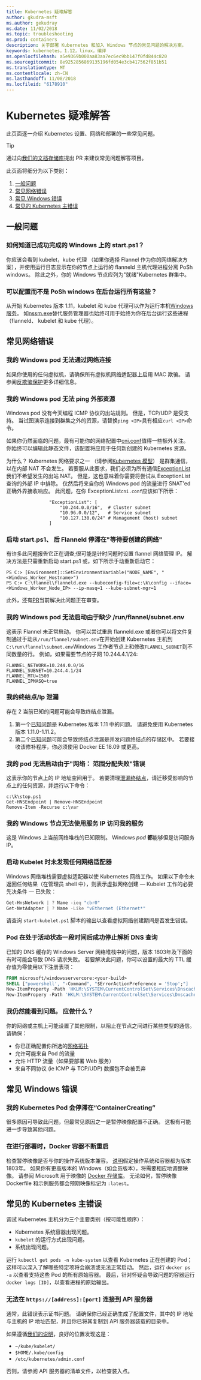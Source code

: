 ```yaml
---
title: Kubernetes 疑难解答
author: gkudra-msft
ms.author: gekudray
ms.date: 11/02/2018
ms.topic: troubleshooting
ms.prod: containers
description: 关于部署 Kubernetes 和加入 Windows 节点的常见问题的解决方案。
keywords: kubernetes，1.12，linux，编译
ms.openlocfilehash: a5e9369b000aa83aa7ec6ec9bb147f0fd844c820
ms.sourcegitcommit: 8e9252856869135196fd054e3cb417562f851b51
ms.translationtype: MT
ms.contentlocale: zh-CN
ms.lasthandoff: 11/08/2018
ms.locfileid: "6178910"
---
```

# <a name="troubleshooting-kubernetes"></a>Kubernetes 疑难解答 #
此页面逐一介绍 Kubernetes 设置、网络和部署的一些常见问题。

> [!tip]
> 通过向[我们的文档存储库](https://github.com/MicrosoftDocs/Virtualization-Documentation/)提出 PR 来建议常见问题解答项目。

此页面将细分为以下类别：
1. [一般问题](#general-questions)
2. [常见网络错误](#common-networking-errors)
3. [常见 Windows 错误](#common-windows-errors)
4. [常见的 Kubernetes 主错误](#common-kubernetes-master-errors)

## <a name="general-questions"></a>一般问题 ##

### <a name="how-do-i-know-startps1-on-windows-completed-successfully"></a>如何知道已成功完成的 Windows 上的 start.ps1？ ###
你应该会看到 kubelet，kube 代理 （如果你选择 Flannel 作为你的网络解决方案），并使用运行日志显示在你的节点上运行的 flanneld 主机代理进程分离 PoSh windows。 除此之外，你的 Windows 节点应列为"就绪"Kubernetes 群集中。

### <a name="can-i-configure-to-run-all-of-this-in-the-background-instead-of-posh-windows"></a>可以配置而不是 PoSh windows 在后台运行所有这些？ ###
从开始 Kubernetes 版本 1.11，kubelet 和 kube 代理可以作为运行本机[Windows 服务](https://kubernetes.io/docs/getting-started-guides/windows/#kubelet-and-kube-proxy-can-now-run-as-windows-services)。 如[nssm.exe](https://nssm.cc/)替代服务管理器也始终可用于始终为你在后台运行这些进程 （flanneld、 kubelet 和 kube 代理）。


## <a name="common-networking-errors"></a>常见网络错误 ##

### <a name="my-windows-pods-do-not-have-network-connectivity"></a>我的 Windows pod 无法通过网络连接 ###
如果你使用的任何虚拟机，请确保所有虚拟机网络适配器上启用 MAC 欺骗。 请参阅[反欺骗保护](./getting-started-kubernetes-windows.md#disable-anti-spoofing-protection)更多详细信息。


### <a name="my-windows-pods-cannot-ping-external-resources"></a>我的 Windows pod 无法 ping 外部资源 ###
Windows pod 没有今天编程 ICMP 协议的出站规则。 但是，TCP/UDP 是受支持。 当试图演示连接到群集之外的资源，请替换`ping <IP>`具有相应`curl <IP>`命令。

如果你仍然面临的问题，最有可能你的网络配置中[cni.conf](https://github.com/Microsoft/SDN/blob/master/Kubernetes/flannel/l2bridge/cni/config/cni.conf)值得一些额外关注。 你始终可以编辑此静态文件，该配置将应用于任何新创建的 Kubernetes 资源。

为什么？
Kubernetes 网络要求之一 （请参阅[Kubernetes 模型](https://kubernetes.io/docs/concepts/cluster-administration/networking/)） 是群集通信，以在内部 NAT 不会发生。 若要服从此要求，我们必须为所有通信[ExceptionList](https://github.com/Microsoft/SDN/blob/master/Kubernetes/flannel/l2bridge/cni/config/cni.conf#L20)我们不希望发生的出站 NAT。 但是，这也意味着你需要将尝试从 ExceptionList 查询的外部 IP 中排除。 仅然后将来自你的 Windows pod 的流量进行 SNAT'ed 正确外界接收响应。 此问题，在你 ExceptionList`cni.conf`应该如下所示：
```
                "ExceptionList": [
                    "10.244.0.0/16",  # Cluster subnet
                    "10.96.0.0/12",   # Service subnet
                    "10.127.130.0/24" # Management (host) subnet
                ]
```

### <a name="after-launching-startps1-flanneld-is-stuck-in-waiting-for-the-network-to-be-created"></a>启动 start.ps1、 后 Flanneld 停滞在"等待要创建的网络" ###
有许多此问题报告它正在调查;很可能是计时问题时设置 flannel 网络管理 IP。 解决方法是只需重新启动 start.ps1 或，如下所示手动重新启动它：
```
PS C:> [Environment]::SetEnvironmentVariable("NODE_NAME", "<Windows_Worker_Hostname>")
PS C:> C:\flannel\flanneld.exe --kubeconfig-file=c:\k\config --iface=<Windows_Worker_Node_IP> --ip-masq=1 --kube-subnet-mgr=1
```

此外，还有[PR](https://github.com/coreos/flannel/pull/1042)当前解决此问题正在审查。

### <a name="my-windows-pods-cannot-launch-because-of-missing-runflannelsubnetenv"></a>我的 Windows pod 无法启动由于缺少 /run/flannel/subnet.env ###
这表示 Flannel 未正常启动。 你可以尝试重启 flanneld.exe 或者你可以将文件复制通过手动从`/run/flannel/subnet.env`在开始创建 Kubernetes 主机到`C:\run\flannel\subnet.env`Windows 工作者节点上和修改`FLANNEL_SUBNET`到不同数量的行。 例如，如果需要节点的子网 10.244.4.1/24:
```
FLANNEL_NETWORK=10.244.0.0/16
FLANNEL_SUBNET=10.244.4.1/24
FLANNEL_MTU=1500
FLANNEL_IPMASQ=true
```

### <a name="my-endpointsips-are-leaking"></a>我的终结点/Ip 泄漏 ###
存在 2 当前已知的问题可能会导致终结点泄漏。 
1.  第一个[已知问题](https://github.com/kubernetes/kubernetes/issues/68511)是 Kubernetes 版本 1.11 中的问题。 请避免使用 Kubernetes 版本 1.11.0-1.11.2。
2. 第二个[已知问题](https://github.com/docker/libnetwork/issues/1950)可能会导致终结点泄漏是并发问题终结点的存储区中。 若要接收该修补程序，你必须使用 Docker EE 18.09 或更高。

### <a name="my-pods-cannot-launch-due-to-network-failed-to-allocate-for-range-errors"></a>我的 pod 无法启动由于"网络： 范围分配失败"错误 ###
这表示你的节点上的 IP 地址空间用于。 若要清理[泄漏终结点](#my-endpointsips-are-leaking)，请迁移受影响的节点上的任何资源，并运行以下命令：
```
c:\k\stop.ps1
Get-HNSEndpoint | Remove-HNSEndpoint
Remove-Item -Recurse c:\var
```

### <a name="my-windows-node-cannot-access-my-services-using-the-service-ip"></a>我的 Windows 节点无法使用服务 IP 访问我的服务 ###
这是 Windows 上当前网络堆栈的已知限制。 Windows *pod* **都**能够但是访问服务 IP。

### <a name="no-network-adapter-is-found-when-starting-kubelet"></a>启动 Kubelet 时未发现任何网络适配器 ###
Windows 网络堆栈需要虚拟适配器以使 Kubernetes 网络工作。 如果以下命令未返回任何结果（在管理员 shell 中），则表示虚拟网络创建 &mdash; Kubelet 工作的必要先决条件 &mdash; 已失败：

```powershell
Get-HnsNetwork | ? Name -ieq "cbr0"
Get-NetAdapter | ? Name -Like "vEthernet (Ethernet*"
```

请查询 `start-kubelet.ps1` 脚本的输出以查看虚拟网络创建期间是否发生错误。

### <a name="pods-stop-resolving-dns-queries-successfully-after-some-time-alive"></a>Pod 在处于活动状态一段时间后成功停止解析 DNS 查询 ###
已知的 DNS 缓存的 Windows Server 网络堆栈中的问题，版本 1803年及下面的有时可能会导致 DNS 请求失败。 若要解决此问题，你可以设置的最大的 TTL 缓存值为零使用以下注册表项：

```Dockerfile
FROM microsoft/windowsservercore:<your-build>
SHELL ["powershell', "-Command", "$ErrorActionPreference = 'Stop';"]
New-ItemProperty -Path 'HKLM:\SYSTEM\CurrentControlSet\Services\Dnscache\Parameters' -Name MaxCacheTtl -Value 0 -Type DWord 
New-ItemPropery -Path 'HKLM:\SYSTEM\CurrentControlSet\Services\Dnscache\Parameters' -Name MaxNegativeCacheTtl -Value 0 -Type DWord
```

### <a name="i-am-still-seeing-problems-what-should-i-do"></a>我仍然能看到问题。 应做什么？ ### 
你的网络或主机上可能设置了其他限制，以阻止在节点之间进行某些类型的通信。 请确保：
  - 你已正确配置你所选的[网络拓扑](./network-topologies.md)
  - 允许可能来自 Pod 的流量
  - 允许 HTTP 流量（如果要部署 Web 服务）
  - 来自不同协议 (ie ICMP 与 TCP/UDP) 数据包不会被丢弃


## <a name="common-windows-errors"></a>常见 Windows 错误 ##

### <a name="my-kubernetes-pods-are-stuck-at-containercreating"></a>我的 Kubernetes Pod 会停滞在“ContainerCreating” ###
很多原因可导致此问题，但最常见原因之一是暂停映像配置不正确。 这极有可能进一步导致其他问题。


### <a name="when-deploying-docker-containers-keep-restarting"></a>在进行部署时，Docker 容器不断重启 ###
检查暂停映像是否与你的操作系统版本兼容。 [说明](./deploying-resources.md)假定操作系统和容器都为版本 1803年。 如果你有更高版本的 Windows（如会员版本），将需要相应地调整映像。 请参阅 Microsoft 用于映像的 [Docker 存储库](https://hub.docker.com/u/microsoft/)。 无论如何，暂停映像 Dockerfile 和示例服务都会预期映像标记为 `:latest`。


## <a name="common-kubernetes-master-errors"></a>常见的 Kubernetes 主错误 ##
调试 Kubernetes 主机分为三个主要类别（按可能性顺序）：

  - Kubernetes 系统容器出现问题。
  - `kubelet` 的运行方式出现问题。
  - 系统出现问题。

运行 `kubectl get pods -n kube-system` 以查看 Kubernetes 正在创建的 Pod；这样可以深入了解哪些特定项将会崩溃或无法正常启动。 然后，运行 `docker ps -a` 以查看支持这些 Pod 的所有原始容器。 最后，针对怀疑会导致问题的容器运行 `docker logs [ID]`，以查看进程的原始输出。


### <a name="cannot-connect-to-the-api-server-at-httpsaddressport"></a>无法在 `https://[address]:[port]` 连接到 API 服务器 ###
通常，此错误表示证书问题。 请确保你已经正确生成了配置文件，其中的 IP 地址与主机的 IP 地址匹配，并且你已将其复制到 API 服务器装载的目录中。

如果遵循[我们的说明](./creating-a-linux-master.md)，良好的位置发现这是：   
* `~/kube/kubelet/`
* `$HOME/.kube/config`
*  `/etc/kubernetes/admin.conf`

 否则，请参阅 API 服务器的清单文件，以检查装入点。